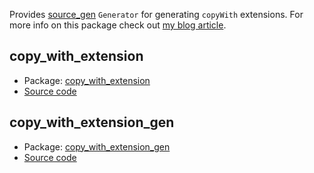 Provides [source_gen](https://pub.dev/packages/source_gen) `Generator` for generating `copyWith` extensions. For more info on this package check out [my blog article](https://www.oleksandrkirichenko.com/blog/dart-extensions/).

## copy_with_extension
* Package: [copy_with_extension](https://pub.dev/packages/copy_with_extension)
* [Source code](https://github.com/numen31337/copy_with_extension/tree/master/copy_with_extension)


## copy_with_extension_gen
* Package: [copy_with_extension_gen](https://pub.dev/packages/copy_with_extension_gen)
* [Source code](https://github.com/numen31337/copy_with_extension/tree/master/copy_with_extension_gen)
